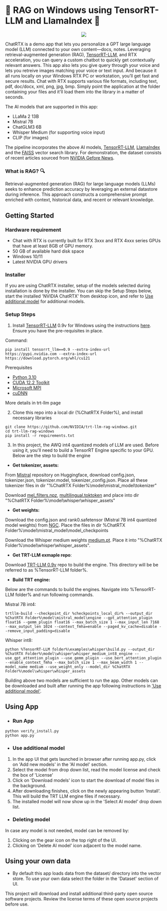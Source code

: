 # 🚀 RAG on Windows using TensorRT-LLM and LlamaIndex 🦙

<p align="center">
<img src="https://gitlab-master.nvidia.com/winai/trt-llm-rag-windows/-/raw/main/media/rag-demo.gif"  align="center">
</p>

ChatRTX is a demo app that lets you personalize a GPT large language model (LLM) connected to your own content—docs, notes. Leveraging retrieval-augmented generation (RAG), [TensorRT-LLM](https://github.com/NVIDIA/TensorRT-LLM/), and RTX acceleration, you can query a custom chatbot to quickly get contextually relevant answers. This app also lets you give query through your voice and lets you retreive images matching your voice or text input. And because it all runs locally on your Windows RTX PC or workstation, you’ll get fast and secure results.
Chat with RTX supports various file formats, including text, pdf, doc/docx, xml, png, jpg, bmp. Simply point the application at the folder containing your files and it'll load them into the library in a matter of seconds.

The AI models that are supported in this app:
- LLaMa 2 13B
- Mistral 7B
- ChatGLM3 6B
- Whisper Medium (for supporting voice input)
- CLIP (for images)

The pipeline incorporates the above AI models, [TensorRT-LLM](https://github.com/NVIDIA/TensorRT-LLM/), [LlamaIndex](https://www.llamaindex.ai/) and the [FAISS](https://github.com/facebookresearch/faiss) vector search library. For demonstration, the dataset consists of recent articles sourced from [NVIDIA Gefore News](https://www.nvidia.com/en-us/geforce/news/).


### What is RAG? 🔍
Retrieval-augmented generation (RAG) for large language models (LLMs) seeks to enhance prediction accuracy by leveraging an external datastore during inference. This approach constructs a comprehensive prompt enriched with context, historical data, and recent or relevant knowledge.

## Getting Started

### Hardware requirement
- Chat with RTX is currently built for RTX 3xxx and RTX 4xxx series GPUs that have at least 8GB of GPU memory.
- 50 GB of available hard disk space
- Windows 10/11
- Latest NVIDIA GPU drivers

### Installer

If you are using ChatRTX installer, setup of the models selected during installation is done by the installer. You can skip the Setup Steps below, start the installed 'NVIDIA ChatRTX' from desktop icon, and refer to [Use additional model](#use-additional-model) for additional models.

### Setup Steps

1. Install [TensorRT-LLM](https://github.com/NVIDIA/TensorRT-LLM/) 0.9v for Windows using the instructions [here](https://github.com/NVIDIA/TensorRT-LLM/tree/main/windows). Ensure you have the pre-requisites in place.

Command:
```
pip install tensorrt_llm==0.9 --extra-index-url https://pypi.nvidia.com --extra-index-url https://download.pytorch.org/whl/cu121
```
Prerequisites 
- [Python 3.10](https://www.python.org/downloads/windows/)
- [CUDA 12.2 Toolkit](https://developer.nvidia.com/cuda-12-2-2-download-archive?target_os=Windows&target_arch=x86_64)
- [Microsoft MPI](https://www.microsoft.com/en-us/download/details.aspx?id=57467)
- [cuDNN](https://developer.nvidia.com/cudnn)

More details in trt-llm page

2. Clone this repo into a local dir (%ChatRTX Folder%), and install necessary libraries
```
git clone https://github.com/NVIDIA/trt-llm-rag-windows.git
cd trt-llm-rag-windows
pip install -r requirements.txt
```

3. In this project, the AWQ int4 quantized models of LLM are used. Before using it, you'll need to build a TensorRT Engine specific to your GPU. Below are the step to build the engine

- **Get tokenizer, assets:** 

From [Mistral](https://huggingface.co/mistralai/Mistral-7B-v0.1) repository on Huggingface, download config.json, tokenizer.json, tokenizer.model, tokenizer_config.json. Place all these tokenizer files in dir "%ChatRTX Folder%\model\mistral_model\tokenizer"

Download [mel_filters.npz](https://raw.githubusercontent.com/openai/whisper/main/whisper/assets/mel_filters.npz), [multilingual.toktoken](https://raw.githubusercontent.com/openai/whisper/main/whisper/assets/multilingual.tiktoken) and place into dir "%ChatRTX Folder%\model\whisper\whisper_assets"

- **Get weights:** 

Download the config.json and rank0.safetensor (Mistral 7B int4 quantized model weights) from [NGC](https://catalog.ngc.nvidia.com/orgs/nvidia/teams/llama/models/mistral-7b-int4-chat/files?version=1.2). Place the files in dir %ChatRTX Folder%\model\mistral_model\model_checkpoints

Download the Whisper medium weights [medium.pt](https://openaipublic.azureedge.net/main/whisper/models/345ae4da62f9b3d59415adc60127b97c714f32e89e936602e85993674d08dcb1/medium.pt). Place it into "%ChatRTX Folder%\model\whisper\whisper_assets".

- **Get TRT-LLM exmaple repo**:

Download [TRT-LLM 0.9v](https://github.com/NVIDIA/TensorRT-LLM/releases/tag/v0.9.0) repo to build the engine. This directory will be be referred to as %TensorRT-LLM folder%.

- **Build TRT engine:** 

Below are the commands to build the engines. Navigate into %TensorRT-LLM folder% and run following commands.

Mistral 7B int4:
```
trtllm-build --checkpoint_dir %checkpoints_local_dir% --output_dir %ChatRTX Folder%\model\mistral_model\engine --gpt_attention_plugin float16 --gemm_plugin float16 --max_batch_size 1 --max_input_len 7168 --max_output_len 1024 --context_fmha=enable --paged_kv_cache=disable --remove_input_padding=disable
```

Whisper int8:
```
python %TensorRT-LLM folder%\examples\whisper\build.py --output_dir %ChatRTX Folder%\model\whisper\whisper_medium_int8_engine --use_gpt_attention_plugin --use_gemm_plugin --use_bert_attention_plugin --enable_context_fmha --max_batch_size 1 --max_beam_width 1 --model_name medium --use_weight_only --model_dir %ChatRTX Folder%\model\whisper\whisper_assets
```

Building above two models are sufficient to run the app. Other models can be downloaded and built after running the app following instructions in ['Use additional model'](#use-additional-model).

## Using App

- ### Run App
```
python verify_install.py
python app.py
```


- ### Use additional model
1. In the app UI that gets launched in browser after running app.py, click on 'Add new models' in the 'AI model' section.
2. Select the model from drop down list, read the model license and check the box of 'License'
3. Click on 'Download models' icon to start the download of model files in the background.
4. After downloading finishes, click on the newly appearing button 'Install'. This will build the TRT LLM engine files if necessary.
5. The installed model will now show up in the 'Select AI model' drop down list.

- ### Deleting model
In case any model is not needed, model can be removed by:
1. Clicking on the gear icon on the top right of the UI.
2. Clicking on 'Delete AI model' icon adjacent to the model name.

## Using your own data
- By default this app loads data from the dataset/ directory into the vector store. To use your own data select the folder in the 'Dataset' section of UI.


This project will download and install additional third-party open source software projects. Review the license terms of these open source projects before use.
